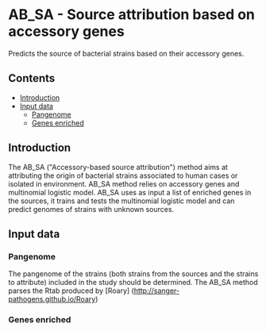 AB_SA - Source attribution based on accessory genes
========
Predicts the source of bacterial strains based on their accessory genes.

## Contents
  * [Introduction](#introduction)
  * [Input data](#input-data)
    * [Pangenome](#pangenome)
    * [Genes enriched](#genes-enriched)

## Introduction

The AB_SA ("Accessory-based source attribution") method aims at attributing the origin of bacterial strains associated to human cases or isolated in environment. 
AB_SA method relies on accessory genes and multinomial logistic model. AB_SA uses as input a list of enriched genes in the sources, it trains and tests the multinomial logistic model and can predict  genomes of strains with unknown sources.  


## Input data

### Pangenome
The pangenome of the strains (both strains from the sources and the strains to attribute) included in the study should be determined. The AB_SA method parses the Rtab produced by [Roary] (http://sanger-pathogens.github.io/Roary) 

### Genes enriched
